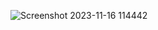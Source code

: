 ![Screenshot 2023-11-16 114442](https://github.com/Max28944/namer_app/assets/115059192/6a417ab9-dcfc-4ef8-b222-98391f56d58c)
